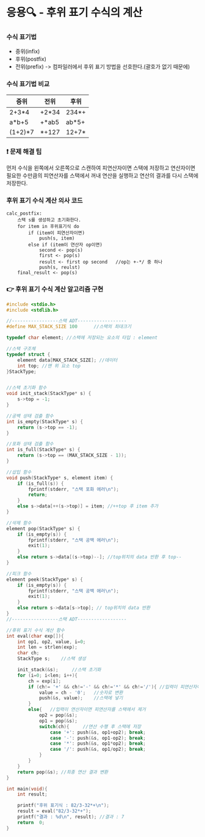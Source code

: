 # 응용🔍 - 후위 표기 수식의 계산

### 수식 표기법
- 중위(infix)
- 후위(postfix)
- 전위(prefix)
-> 컴파일러에서 후위 표기 방법을 선호한다.(괄호가 없기 때문에)

### 수식 표기법 비교
|중위|전위|후위|
|------|---|---|
|2+3*4|+2*34|234*+|
|a*b+5|+*ab5|ab*5+|
|(1+2)*7|*+127|12+7*|

### ❗ 문제 해결 팁
먼저 수식을 왼쪽에서 오른쪽으로 스캔하여 피연산자이면 스택에 저장하고 연산자이면 필요한 수만큼의 피연산자를 스택에서 꺼내 연산을 실행하고 연산의 결과를 다시 스택에 저장한다. 

### 후위 표기 수식 계산 의사 코드
```
calc_postfix:
	스택 s를 생성하고 초기화한다.
	for item in 후위표기식 do
		if (item이 피연산자이면)
			push(s, item)
		else if (item이 연산자 op이면)
			second <- pop(s)
			first <- pop(s)
			result <- first op second 	//op는 +-*/ 중 하나
			push(s, reulst)
	final_result <- pop(s)
```

### 👉 후위 표기 수식 계산 알고리즘 구현
```c
#include <stdio.h>
#include <stdlib.h>

//-----------------스택 ADT------------------
#define MAX_STACK_SIZE 100		//스택의 최대크기

typedef char element; //스택에 저장되는 요소의 타입 : element

//스택 구조체
typedef struct {
	element data[MAX_STACK_SIZE]; //데이터
	int top; //맨 위 요소 top
}StackType;


//스택 초기화 함수
void init_stack(StackType* s) {
	s->top = -1;
}

//공백 상태 검출 함수
int is_empty(StackType* s) {
	return (s->top == -1);
}

//포화 상태 검출 함수
int is_full(StackType* s) {
	return (s->top == (MAX_STACK_SIZE - 1));
}

//삽입 함수
void push(StackType* s, element item) {
	if (is_full(s)) {
		fprintf(stderr, "스택 포화 에러\n");
		return;
	}
	else s->data[++(s->top)] = item; //++top 후 item 추가
}

//삭제 함수
element pop(StackType* s) {
	if (is_empty(s)) {
		fprintf(stderr, "스택 공백 에러\n");
		exit(1);
	}
	else return s->data[(s->top)--]; //top위치의 data 반환 후 top--
}

//피크 함수
element peek(StackType* s) {
	if (is_empty(s)) {
		fprintf(stderr, "스택 공백 에러\n");
		exit(1);
	}
	else return s->data[s->top]; // top위치의 data 반환
}
//-----------------스택 ADT------------------

//후위 표기 수식 계산 함수
int eval(char exp[]){
	int op1, op2, value, i=0;	
	int len = strlen(exp);
	char ch;
	StackType s;	//스택 생성

	init_stack(&s);		//스택 초기화
	for (i=0; i<len; i++){
		ch = exp[i];
		if (ch!= '+' && ch!='-' && ch!='*' && ch!='/'){ //입력이 피연산자이면
			value = ch - '0';	//숫자로 변환
			push(&s, value);	//스택에 넣기
		}
		else{	//입력이 연산자이면 피연산자를 스택에서 제거
			op2 = pop(&s);
			op1 = pop(&s);
			switch(ch){		//연산 수행 후 스택에 저장
				case '+': push(&s, op1+op2); break;
				case '-': push(&s, op1-op2); break;
				case '*': push(&s, op1*op2); break;
				case '/': push(&s, op1/op2); break;
			}
		}
	}
	return pop(&s); //최종 연산 결과 변환
}

int main(void){
	int result;

	printf("후위 표기식 : 82/3-32*+\n");
	result = eval("82/3-32*+");
	printf("결과 : %d\n", result); //결과 : 7
	return  0;
}
```

